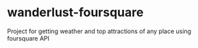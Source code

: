 # wanderlust-foursquare
Project for getting weather and top attractions of any place using foursquare API
